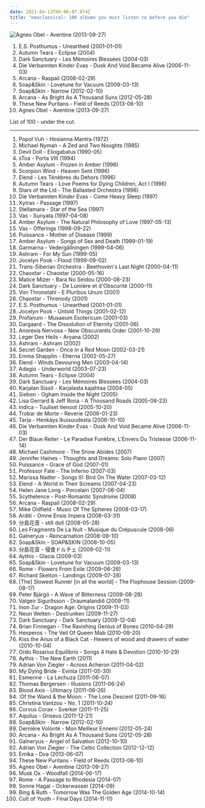 ```yaml
---
date: 2021-04-13T06:06:07.074Z
title: "neoclassical: 100 albums you must listen to before you die"
---
```

![Agnes Obel - Aventine (2013-09-27)](http://coverartarchive.org/release/2d012e66-6759-485b-beb5-00532c46a386/8544215048-500.jpg "Agnes Obel - Aventine (2013-09-27)")
<ol class="albums">
<li data-cover="http://coverartarchive.org/release/c958fc3b-1a1a-4728-ae0b-a149eb5abfa9/8791017488-500.jpg" data-tags="new age" role="button">E.S. Posthumus - Unearthed (2001-01-01)</li>
<li data-cover="https://img.discogs.com/KAMvvNc8CN5ai-wJmjym_IcGqgs=/fit-in/600x540/filters:strip_icc():format(jpeg):mode_rgb():quality(90)/discogs-images/R-412532-1382725178-4636.jpeg.jpg" data-tags="gothic, gothic metal, dark ambient, neoclassical, theatre, neoclassical ambient, transym, this cover frightens me, a tears" role="button">Autumn Tears - Eclipse (2004)</li>
<li data-cover="http://coverartarchive.org/release/b4611307-b518-4052-8575-5c8955a0d6dc/7361374387-500.jpg" data-tags="ambient, gothic, dark ambient, neoclassical" role="button">Dark Sanctuary - Les Mémoires Blessées (2004-03)</li>
<li data-cover="https://via.placeholder.com/450" data-tags="neoclassical, darkwave, dark ambient" role="button">Die Verbannten Kinder Evas - Dusk And Void Became Alive (2006-11-03)</li>
<li data-cover="http://coverartarchive.org/release/bd609443-4c31-48fd-b1fe-8285eb8530d5/4860307885-500.jpg" data-tags="darkwave, neoclassical" role="button">Arcana - Raspail (2008-02-29)</li>
<li data-cover="https://img.discogs.com/5ULMdii6V1Px_WEq_Gnq-FYTwV4=/fit-in/500x500/filters:strip_icc():format(jpeg):mode_rgb():quality(90)/discogs-images/R-1690134-1266618713.jpeg.jpg" data-tags="piano" role="button">Soap&Skin - Lovetune for Vacuum (2009-03-13)</li>
<li data-cover="http://coverartarchive.org/release/26a6d832-8412-4776-8169-85a0dbd8513b/5257873633-500.jpg" data-tags="neoclassical" role="button">Soap&Skin - Narrow (2012-02-10)</li>
<li data-cover="http://coverartarchive.org/release/cfc72078-0fee-40ec-a3fc-fbd2f08d0097/4860101960-500.jpg" data-tags="atmospheric, neoclassical" role="button">Arcana - As Bright As A Thousand Suns (2012-05-28)</li>
<li data-cover="http://coverartarchive.org/release/8ab4b100-332f-4588-a8f7-1a909409dc62/4369409182-500.jpg" data-tags="post-rock" role="button">These New Puritans - Field of Reeds (2013-06-10)</li>
<li data-cover="http://coverartarchive.org/release/2d012e66-6759-485b-beb5-00532c46a386/8544215048-500.jpg" data-tags="folk, singer-songwriter, piano" role="button">Agnes Obel - Aventine (2013-09-27)</li>
</ol>
List of 100 - under the cut.
<!-- more -->

_________________

<ol class="albums">
<li data-cover="http://coverartarchive.org/release/8ea4b878-756e-3579-9c91-70623918c04c/9735906881-500.jpg" data-tags="experimental, new age, krautrock" role="button">
Popol Vuh - Hosianna Mantra (1972)
</li>
<li data-cover="https://img.discogs.com/TjNSUNtSpS69S-lTSfRJlnt6dpA=/fit-in/600x596/filters:strip_icc():format(jpeg):mode_rgb():quality(90)/discogs-images/R-447729-1115382853.jpg.jpg" data-tags="soundtrack" role="button">
Michael Nyman - A Zed and Two Noughts (1985)
</li>
<li data-cover="https://img.discogs.com/_HwFI-XY7QxEVZnyjrVH7Y9ybVY=/fit-in/600x600/filters:strip_icc():format(jpeg):mode_rgb():quality(90)/discogs-images/R-1396786-1216302897.jpeg.jpg" data-tags="symphonic rock, theatrical, gothic" role="button">
Devil Doll - Eliogabalus (1990-05)
</li>
<li data-cover="http://coverartarchive.org/release/a6682e27-ffeb-381b-9ce0-34298267ab03/5091940787-500.jpg" data-tags="neoclassic, neoclassical, ethereal" role="button">
sToa - Porta VIII (1994)
</li>
<li data-cover="http://coverartarchive.org/release/c7e186c3-d122-4970-80a5-96372d76ad06/18602690984-500.jpg" data-tags="dark ambient" role="button">
Amber Asylum - Frozen in Amber (1996)
</li>
<li data-cover="http://coverartarchive.org/release/78835764-5e63-4dc1-993a-a864c1ea57b8/16083964350-500.jpg" data-tags="neofolk, experimental" role="button">
Scorpion Wind - Heaven Sent (1996)
</li>
<li data-cover="http://coverartarchive.org/release/92eb7271-6430-4eff-b96d-12c6bb1c3791/1125588014-500.jpg" data-tags="gothic, neoclassical" role="button">
Elend - Les Ténèbres du Dehors (1996)
</li>
<li data-cover="https://img.discogs.com/EjD2WJ9FVqTu4fI5RWBQpOqMcy8=/fit-in/600x599/filters:strip_icc():format(jpeg):mode_rgb():quality(90)/discogs-images/R-1350286-1382643098-6925.jpeg.jpg" data-tags="female vocals, neoclassic, neoclassical, a tears" role="button">
Autumn Tears - Love Poems for Dying Children, Act I (1996)
</li>
<li data-cover="http://coverartarchive.org/release/859acf52-fdaa-4755-ac35-289bffe2081e/4084262745-500.jpg" data-tags="ambient, drone" role="button">
Stars of the Lid - The Ballasted Orchestra (1996)
</li>
<li data-cover="https://img.discogs.com/siX-C9kyl4KU7Vn9C7n8Oza9v8I=/fit-in/600x528/filters:strip_icc():format(jpeg):mode_rgb():quality(90)/discogs-images/R-317606-1369376141-8329.jpeg.jpg" data-tags="neoclassical, gothic, darkwave" role="button">
Die Verbannten Kinder Evas - Come Heavy Sleep (1997)
</li>
<li data-cover="https://via.placeholder.com/450" data-tags="neoclassical" role="button">
Xytras - Passage (1997)
</li>
<li data-cover="http://coverartarchive.org/release/992f9492-5a5d-4c68-8be2-3d72573e7c2f/24547966474-500.jpg" data-tags="world fusion" role="button">
Stellamara - Star of the Sea (1997)
</li>
<li data-cover="http://coverartarchive.org/release/db18ce9e-4bd5-43b7-869f-35e4e83423ab/3460033404-500.jpg" data-tags="world, ethnic, ethereal" role="button">
Vas - Sunyata (1997-04-08)
</li>
<li data-cover="http://coverartarchive.org/release/b296dcec-6745-42a3-81df-f933af14f689/1983167735-500.jpg" data-tags="dark folk, neo-classical, neoclassical, ethereal wave" role="button">
Amber Asylum - The Natural Philosophy of Love (1997-05-13)
</li>
<li data-cover="http://coverartarchive.org/release/0a3e54eb-f316-4006-a70e-f7b984597109/20230696038-500.jpg" data-tags="ethereal wave, redhot, vas" role="button">
Vas - Offerings (1998-09-22)
</li>
<li data-cover="http://coverartarchive.org/release/23748427-c024-4c5b-a914-1849545fb42d/1829010155-500.jpg" data-tags="industrial, neofolk, martial industrial, neoclassical" role="button">
Puissance - Mother of Disease (1999)
</li>
<li data-cover="http://coverartarchive.org/release/4f2d5aeb-5d5d-4981-82ca-b151b89a3b03/23582255777-500.jpg" data-tags="neoclassical, ethereal wave, neo-classical wave" role="button">
Amber Asylum - Songs of Sex and Death (1999-01-19)
</li>
<li data-cover="https://img.discogs.com/Hhp0jMQUc3E5kGWLO4AoKncEGcQ=/fit-in/400x392/filters:strip_icc():format(jpeg):mode_rgb():quality(90)/discogs-images/R-1072107-1217768309.jpeg.jpg" data-tags="swedish, nordic folk, folk rock" role="button">
Garmarna - Vedergällningen (1999-04-06)
</li>
<li data-cover="http://coverartarchive.org/release/55f9e269-2609-4223-908a-2ead2a1de363/21233058960-500.jpg" data-tags="darkwave, neoclassical" role="button">
Ashram - For My Sun (1999-05)
</li>
<li data-cover="http://coverartarchive.org/release/b300ae8e-0593-488a-9a57-4b2a284fbede/10297787490-500.jpg" data-tags="ritual ambient" role="button">
Jocelyn Pook - Flood (1999-09-02)
</li>
<li data-cover="http://coverartarchive.org/release/8dc54860-4a3b-4757-bbe4-a3e852525f3a/3885285137-500.jpg" data-tags="symphonic metal, rock opera" role="button">
Trans-Siberian Orchestra - Beethoven's Last Night (2000-04-11)
</li>
<li data-cover="http://coverartarchive.org/release/b2ec921a-0978-4a24-a1ef-24be706810a3/2856618513-500.jpg" data-tags="darkwave, neoclassical" role="button">
Chaostar - Chaostar (2000-05-16)
</li>
<li data-cover="http://coverartarchive.org/release/9331eb4e-8cd0-4ac7-9c3b-6ecba5766de8/10337890844-500.jpg" data-tags="gothic, visual kei, neoclassical" role="button">
Malice Mizer - Bara No Seidou (2000-08-23)
</li>
<li data-cover="http://coverartarchive.org/release/b7da4b4f-31ae-408f-87de-18cf8fe8a4c7/22396327500-500.jpg" data-tags="gothic, neoclassical darkwave, ethereal, darkwave" role="button">
Dark Sanctuary - De Lumière et d'Obscurité (2000-11)
</li>
<li data-cover="https://img.discogs.com/QOTTU1gNnxyLOgqN42EFRnXlwyU=/fit-in/446x400/filters:strip_icc():format(jpeg):mode_rgb():quality(90)/discogs-images/R-125167-1122717300.jpg.jpg" data-tags="martial industrial, neofolk" role="button">
Von Thronstahl - E Pluribus Unum (2001)
</li>
<li data-cover="http://coverartarchive.org/release/773f7bb1-f5ea-47c0-9d29-2e40b41c3d4d/19637000151-500.jpg" data-tags="neoclassical" role="button">
Chaostar - Threnody (2001)
</li>
<li data-cover="http://coverartarchive.org/release/c958fc3b-1a1a-4728-ae0b-a149eb5abfa9/8791017488-500.jpg" data-tags="new age" role="button">
E.S. Posthumus - Unearthed (2001-01-01)
</li>
<li data-cover="http://coverartarchive.org/release/1afd1240-b777-4007-98c4-89747d551401/9506954669-500.jpg" data-tags="redhot, female folksy, i love all the songs, redhotflor, redhotsophie" role="button">
Jocelyn Pook - Untold Things (2001-02-12)
</li>
<li data-cover="http://coverartarchive.org/release/9b899022-96d4-496e-8f29-08a7ef0c1109/1065863215-500.jpg" data-tags="symphonic black metal" role="button">
Profanum - Musaeum Esotericum (2001-03)
</li>
<li data-cover="http://coverartarchive.org/release/fa4868f0-1f2f-4bdc-9cc3-61b107642db3/27796142340-500.jpg" data-tags="dark ambient, darkwave" role="button">
Dargaard - The Dissolution of Eternity (2001-06)
</li>
<li data-cover="http://coverartarchive.org/release/480c1e8d-5dae-49ef-a46a-e694be7d5197/2646624584-500.jpg" data-tags="symphonic black metal" role="button">
Anorexia Nervosa - New Obscurantis Order (2001-10-29)
</li>
<li data-cover="https://img.discogs.com/3q3Rssrn_WEJBoTcmPzKAjm5W3Y=/fit-in/170x170/filters:strip_icc():format(jpeg):mode_rgb():quality(90)/discogs-images/R-392749-1107342097.jpg.jpg" data-tags="industrial, folk noir, neofolk, dark folk, martial industrial, neoclassical, apocalyptic folk, martial neofolk, je dirai quelque jour vos naissances latentes, nox-aeternus" role="button">
Leger Des Heils - Aryana (2002)
</li>
<li data-cover="http://coverartarchive.org/release/34c3edd6-5f61-4f08-b279-df27cc37e2e4/2026082057-500.jpg" data-tags="neoclassical" role="button">
Ashram - Ashram (2002)
</li>
<li data-cover="http://coverartarchive.org/release/880019b0-9411-4bb1-ad55-fb8b31d14bce/22408375238-500.jpg" data-tags="celtic" role="button">
Secret Garden - Once in a Red Moon (2002-03-21)
</li>
<li data-cover="http://coverartarchive.org/release/de303c46-f1b4-404b-9216-fb65002f858f/16223376046-500.jpg" data-tags="female vocalists, emma shapplin" role="button">
Emma Shapplin - Etterna (2002-05-27)
</li>
<li data-cover="http://coverartarchive.org/release/0e693a55-e555-419a-8b46-bc0175d6969b/5525339515-500.jpg" data-tags="neoclassical" role="button">
Elend - Winds Devouring Men (2003-04-14)
</li>
<li data-cover="https://img.discogs.com/tYm-LZy6pBZXWrwX3c8Qu6C2yxE=/fit-in/600x515/filters:strip_icc():format(jpeg):mode_rgb():quality(90)/discogs-images/R-12522256-1536926693-4199.jpeg.jpg" data-tags="progressive metal" role="button">
Adagio - Underworld (2003-07-23)
</li>
<li data-cover="https://img.discogs.com/KAMvvNc8CN5ai-wJmjym_IcGqgs=/fit-in/600x540/filters:strip_icc():format(jpeg):mode_rgb():quality(90)/discogs-images/R-412532-1382725178-4636.jpeg.jpg" data-tags="gothic, gothic metal, dark ambient, neoclassical, theatre, neoclassical ambient, transym, this cover frightens me, a tears" role="button">
Autumn Tears - Eclipse (2004)
</li>
<li data-cover="http://coverartarchive.org/release/b4611307-b518-4052-8575-5c8955a0d6dc/7361374387-500.jpg" data-tags="ambient, gothic, dark ambient, neoclassical" role="button">
Dark Sanctuary - Les Mémoires Blessées (2004-03)
</li>
<li data-cover="http://coverartarchive.org/release/5121be34-e138-3ddc-b2a8-d5493bf0b153/8157750790-500.jpg" data-tags="dark ambient, martial industrial" role="button">
Karjalan Sissit - Karjalasta kajahtaa (2004-05)
</li>
<li data-cover="http://coverartarchive.org/release/07b341fc-9fad-41ee-9b4c-8ffa86c395b5/2044678583-500.jpg" data-tags="folk noir, neofolk, neoclassical, celtic folk, wyrd folk, experimental folk, funeral folk, ethereal folk, darkfolk, ogham the ogham, je dirai quelque jour vos naissances latentes, nox-aeternus, apocalyptic folk noir, ambient funeral folk, ambient ghost apocalyptic" role="button">
Sieben - Ogham Inside the Night (2005)
</li>
<li data-cover="http://coverartarchive.org/release/3b803df2-86cb-4106-91b1-1c269b1776fc/18247981407-500.jpg" data-tags="ambient, female vocalists, world, new age, ethereal, world fusion, neo-classical, heavenly voices, lisa gerrard" role="button">
Lisa Gerrard & Jeff Rona - A Thousand Roads (2005-08-23)
</li>
<li data-cover="http://coverartarchive.org/release/8b2765ed-26b6-4bdb-96b2-1260c210d146/18701163652-500.jpg" data-tags="pop, female vocalists, pop rock" role="button">
Indica - Tuuliset tienoot (2005-10-20)
</li>
<li data-cover="http://coverartarchive.org/release/723d1bbd-0101-4539-a970-c2b232bfce3e/26215282194-500.jpg" data-tags="ethereal, neoclassical" role="button">
Trobar de Morte - Reverie (2006-01-23)
</li>
<li data-cover="http://coverartarchive.org/release/0257cd0d-999b-426b-b098-3902c691996a/11322636619-500.jpg" data-tags="christmas" role="button">
Tarja - Henkäys Ikuisuudesta (2006-10-10)
</li>
<li data-cover="https://via.placeholder.com/450" data-tags="neoclassical, darkwave, dark ambient" role="button">
Die Verbannten Kinder Evas - Dusk And Void Became Alive (2006-11-03)
</li>
<li data-cover="https://via.placeholder.com/450" data-tags="martial industrial, neoclassical" role="button">
Der Blaue Reiter - Le Paradise Funèbre, L'Envers Du Tristesse (2006-11-14)
</li>
<li data-cover="http://coverartarchive.org/release/3b3ee7b7-a91e-4b70-bcc2-2669d1bf013d/16302212379-500.jpg" data-tags="classical, singer-songwriter" role="button">
Michael Cashmore - The Snow Abides (2007)
</li>
<li data-cover="https://img.discogs.com/bkcCvynXKegybilGD1PpboNjWYw=/fit-in/500x500/filters:strip_icc():format(jpeg):mode_rgb():quality(90)/discogs-images/R-8440527-1461662230-8837.jpeg.jpg" data-tags="piano, neoclassical, solo piano, a 2414 piano" role="button">
Jennifer Haines - Thoughts and Dreams: Solo Piano (2007)
</li>
<li data-cover="http://coverartarchive.org/release/110c1fc6-b842-36c8-a010-ea1d0a9acb03/7914011482-500.jpg" data-tags="industrial, neofolk, martial industrial, martial neoclassical, neoclassical, apocalyptic folk, wantlist, martial neofolk, domi bellique, nox-aeternus" role="button">
Puissance - Grace of God (2007-01)
</li>
<li data-cover="https://via.placeholder.com/450" data-tags="darkwave, avant-garde metal" role="button">
Professor Fate - The Inferno (2007-03)
</li>
<li data-cover="http://coverartarchive.org/release/6612f329-7d59-4578-8128-c2a2ec86565c/8703131155-500.jpg" data-tags="folk" role="button">
Marissa Nadler - Songs III: Bird On The Water (2007-03-12)
</li>
<li data-cover="http://coverartarchive.org/release/246e7498-17dc-484d-94d1-28bb6b59b7e6/5525285126-500.jpg" data-tags="avant-garde, neoclassical, impossible for liberals to deal with, soundtrack to the apocalypse, neo-classical wave" role="button">
Elend - A World in Their Screams (2007-04-23)
</li>
<li data-cover="https://img.discogs.com/JKO_2jpeaFzQnDGpJMZB22_KOtA=/fit-in/450x409/filters:strip_icc():format(jpeg):mode_rgb():quality(90)/discogs-images/R-1061290-1375123233-2586.jpeg.jpg" data-tags="instrumental, piano, new age" role="button">
Helen Jane Long - Porcelain (2007-06-04)
</li>
<li data-cover="http://coverartarchive.org/release/cbaeff89-3791-409f-8ec1-6123c8247aef/7758231733-500.jpg" data-tags="neoclassical, ambient, dark ambient" role="button">
Scythelence - Post-Romantic Syndrome (2008)
</li>
<li data-cover="http://coverartarchive.org/release/bd609443-4c31-48fd-b1fe-8285eb8530d5/4860307885-500.jpg" data-tags="darkwave, neoclassical" role="button">
Arcana - Raspail (2008-02-29)
</li>
<li data-cover="http://coverartarchive.org/release/29aa8ea1-2a36-46da-8443-29dfd363a754/2124955046-500.jpg" data-tags="classical, instrumental" role="button">
Mike Oldfield - Music Of The Spheres (2008-03-17)
</li>
<li data-cover="http://coverartarchive.org/release/19b412e7-7e7d-4895-a299-d86d45334a5e/2025044974-500.jpg" data-tags="neoclassical" role="button">
Arditi - Omne Ensis Impera (2008-03-31)
</li>
<li data-cover="https://via.placeholder.com/450" data-tags="neoclassical" role="button">
分島花音 - still doll (2008-05-28)
</li>
<li data-cover="http://coverartarchive.org/release/e4918a87-344b-483d-80fe-bddec7861b88/2194958161-500.jpg" data-tags="epic, chamber music, neoclassical, tragic, all time fav, ambient classical, l f d l nuit, melancholic atmosphere, i love you flor" role="button">
Les Fragments De La Nuit - Musique du Crépuscule (2008-06)
</li>
<li data-cover="http://coverartarchive.org/release/5ddc7878-01f8-4d3b-a5d7-77667a666c25/19477974877-500.jpg" data-tags="power metal" role="button">
Galneryus - Reincarnation (2008-09-10)
</li>
<li data-cover="http://coverartarchive.org/release/87ba3797-98da-36f6-a96d-73e6e941b9eb/21104474215-500.jpg" data-tags="ambient, dream pop, folktronica, 00s, neoclassical, these songs should have been on the album" role="button">
Soap&Skin - SOAP&SKIN (2008-10-05)
</li>
<li data-cover="https://via.placeholder.com/450" data-tags="j-pop, neoclassical" role="button">
分島花音 - 侵食ドルチェ (2009-02-11)
</li>
<li data-cover="http://coverartarchive.org/release/18066ba7-59a4-4248-bb3a-694fa7e0b55e/952979914-500.jpg" data-tags="neoclassical, aythis, lauraann163" role="button">
Aythis - Glacia (2009-03)
</li>
<li data-cover="https://img.discogs.com/5ULMdii6V1Px_WEq_Gnq-FYTwV4=/fit-in/500x500/filters:strip_icc():format(jpeg):mode_rgb():quality(90)/discogs-images/R-1690134-1266618713.jpeg.jpg" data-tags="piano" role="button">
Soap&Skin - Lovetune for Vacuum (2009-03-13)
</li>
<li data-cover="http://coverartarchive.org/release/37ee2649-7dfb-45ad-87b3-ca77ba66d87d/17650563376-500.jpg" data-tags="neofolk" role="button">
Rome - Flowers From Exile (2009-06-26)
</li>
<li data-cover="http://coverartarchive.org/release/86867f3d-eb2b-4e2d-8431-129eb3be060f/11460798997-500.jpg" data-tags="ambient" role="button">
Richard Skelton - Landings (2009-07-28)
</li>
<li data-cover="http://coverartarchive.org/release/f4196ceb-6d9b-43f2-b144-f63f9273114e/2690732839-500.jpg" data-tags="post-rock, neoclassical" role="button">
[The] Slowest Runner [in all the world] - The Flophouse Session (2009-08-17)
</li>
<li data-cover="http://coverartarchive.org/release/f85f3266-2eba-42e7-9952-4dc106fc9bba/7599538562-500.jpg" data-tags="atmospheric, dark ambient, neoclassical, tribal ambient, neoclassical darkwave" role="button">
Peter Bjärgö - A Wave of Bitterness (2009-08-28)
</li>
<li data-cover="https://img.discogs.com/e1jffuBQm07QIDbQa_WRYb9RkJA=/fit-in/350x350/filters:strip_icc():format(jpeg):mode_rgb():quality(90)/discogs-images/R-2034066-1274102133.jpeg.jpg" data-tags="neoclassical" role="button">
Valgeir Sigurðsson - Draumalandið (2009-11)
</li>
<li data-cover="http://coverartarchive.org/release/46ccb934-30a8-438e-ab93-600623e653bb/3110915838-500.jpg" data-tags="soundtrack" role="button">
Inon Zur - Dragon Age: Origins (2009-11-03)
</li>
<li data-cover="http://coverartarchive.org/release/b037ecc8-45fa-43c1-bf9a-30c4934b3aed/3104789300-500.jpg" data-tags="neofolk, neo folk" role="button">
Neun Welten - Destrunken (2009-11-27)
</li>
<li data-cover="http://coverartarchive.org/release/fe00aebf-c114-3d97-97a2-bc3867c13720/9218544927-500.jpg" data-tags="darkwave, neoclassical" role="button">
Dark Sanctuary - Dark Sanctuary (2009-12-04)
</li>
<li data-cover="http://coverartarchive.org/release/9d06ca3a-f4e5-4510-a747-7f7045c00403/8213070805-500.jpg" data-tags="pop, classic, instrumental, neoclassical" role="button">
Brian Finnegan - The Ravishing Genius of Bones (2010-04-29)
</li>
<li data-cover="http://coverartarchive.org/release/e6758283-a51d-4eb9-88ad-c723c670a96d/2384794027-500.jpg" data-tags="folk, folk noir, dark folk, neoclassical, apocalyptic folk, dark ambient neoclassical, nox-aeternus" role="button">
Hexperos - The Veil Of Queen Mab (2010-09-20)
</li>
<li data-cover="http://coverartarchive.org/release/71727f18-c683-4440-8ee5-0a623b5ad7fb/3109305787-500.jpg" data-tags="psychedelic folk, psychedelic neofolk" role="button">
Kiss the Anus of a Black Cat - Hewers of wood and drawers of water (2010-10-04)
</li>
<li data-cover="https://img.discogs.com/WHl5pkNwsJObKrpsAUbeA7RNv5o=/fit-in/600x595/filters:strip_icc():format(jpeg):mode_rgb():quality(90)/discogs-images/R-1683872-1238740912.jpeg.jpg" data-tags="dark folk, apocalyptic folk, out of line" role="button">
Ordo Rosarius Equilibrio - Songs 4 Hate & Devotion (2010-10-29)
</li>
<li data-cover="http://coverartarchive.org/release/aa38a6e8-1836-4c1c-9a7c-58bddb7049ab/952998874-500.jpg" data-tags="ambient, ethereal, neoclassical, 2011 releases, neo-classic" role="button">
Aythis - The New Earth (2011)
</li>
<li data-cover="http://coverartarchive.org/release/115bfce3-1ec9-428f-a778-466ac9897ba6/3600403003-500.jpg" data-tags="soundtrack, gothic, celtic, scores, neoclassical, govno, music i tried but didnt like" role="button">
Adrian Von Ziegler - Across Acheron (2011-04-02)
</li>
<li data-cover="http://coverartarchive.org/release/2661c4c6-3f7e-4e02-a8c0-9cf9d7a977ec/1419823430-500.jpg" data-tags="neoclassical" role="button">
My Dying Bride - Evinta (2011-05-30)
</li>
<li data-cover="https://img.discogs.com/Ceuamf6hVxQfVR0XWGp18Hckcls=/fit-in/600x598/filters:strip_icc():format(jpeg):mode_rgb():quality(90)/discogs-images/R-2916395-1455291507-5311.jpeg.jpg" data-tags="post-rock, chamber, chamber pop, modern classical, neoclassical, art pop" role="button">
Esmerine - La Lechuza (2011-06-07)
</li>
<li data-cover="http://coverartarchive.org/release/4825cfda-91f1-45eb-bade-064f60ffafb7/7168615000-500.jpg" data-tags="soundtrack, inspirational" role="button">
Thomas Bergersen - Illusions (2011-06-24)
</li>
<li data-cover="http://coverartarchive.org/release/7d744184-34a0-415a-b89e-6f8c7ed2d305/11633838088-500.jpg" data-tags="industrial, folk noir, neofolk, dark folk, martial industrial, neoclassical, apocalyptic folk, martial neofolk, je dirai quelque jour vos naissances latentes, nox-aeternus" role="button">
Blood Axis - Ultimacy (2011-08-26)
</li>
<li data-cover="http://coverartarchive.org/release/185b1da0-5c07-4892-bb20-fee4642650c6/9259617885-500.jpg" data-tags="neofolk, dark folk" role="button">
:Of the Wand & the Moon: - The Lone Descent (2011-09-16)
</li>
<li data-cover="http://coverartarchive.org/release/c9d7d3a5-8a1c-4dca-ae90-b0cb2233a1ac/4800580340-500.jpg" data-tags="ambient" role="button">
Christina Vantzou - No. 1 (2011-10-24)
</li>
<li data-cover="http://coverartarchive.org/release/a57a5da9-390d-493a-913f-9757d5d35d81/16110977905-500.jpg" data-tags="pagan folk" role="button">
Corvus Corax - Sverker (2011-11-25)
</li>
<li data-cover="http://coverartarchive.org/release/7db0a266-4588-4b2a-9536-fd29694cb081/18274943198-500.jpg" data-tags="atmospheric black metal" role="button">
Aquilus - Griseus (2011-12-21)
</li>
<li data-cover="http://coverartarchive.org/release/26a6d832-8412-4776-8169-85a0dbd8513b/5257873633-500.jpg" data-tags="neoclassical" role="button">
Soap&Skin - Narrow (2012-02-10)
</li>
<li data-cover="http://coverartarchive.org/release/749b013d-fd81-4ca1-9acd-4c5de34ba331/5904656404-500.jpg" data-tags="industrial, folk noir, neofolk, dark folk, martial industrial, neoclassical, apocalyptic folk, music i tried but didnt like, martial neofolk, je dirai quelque jour vos naissances latentes, nox-aeternus, eurasian artists european association" role="button">
Dernière Volonté - Mon Meilleur Ennemi (2012-05-24)
</li>
<li data-cover="http://coverartarchive.org/release/cfc72078-0fee-40ec-a3fc-fbd2f08d0097/4860101960-500.jpg" data-tags="atmospheric, neoclassical" role="button">
Arcana - As Bright As A Thousand Suns (2012-05-28)
</li>
<li data-cover="http://coverartarchive.org/release/dd69f863-e75a-4de2-bc38-de7424882581/27836333635-500.jpg" data-tags="power metal" role="button">
Galneryus - Angel of Salvation (2012-10-10)
</li>
<li data-cover="http://coverartarchive.org/release/9d821fd5-ec00-4e85-a8f1-134fe35b0024/10530584879-500.jpg" data-tags="instrumental, celtic" role="button">
Adrian Von Ziegler - The Celtic Collection (2012-12-12)
</li>
<li data-cover="http://coverartarchive.org/release/3746e7a0-b546-4a67-8e72-6ab9761069e4/28676581407-500.jpg" data-tags="trip-hop" role="button">
Emika - Dva (2013-06-07)
</li>
<li data-cover="http://coverartarchive.org/release/8ab4b100-332f-4588-a8f7-1a909409dc62/4369409182-500.jpg" data-tags="post-rock" role="button">
These New Puritans - Field of Reeds (2013-06-10)
</li>
<li data-cover="http://coverartarchive.org/release/2d012e66-6759-485b-beb5-00532c46a386/8544215048-500.jpg" data-tags="folk, singer-songwriter, piano" role="button">
Agnes Obel - Aventine (2013-09-27)
</li>
<li data-cover="https://img.discogs.com/jxA6YtZT1NSzgKBaGmcA4u-_6Ww=/fit-in/600x600/filters:strip_icc():format(jpeg):mode_rgb():quality(90)/discogs-images/R-5801020-1436292648-1228.jpeg.jpg" data-tags="folk noir, neofolk, dark folk, neoclassical, apocalyptic folk, musk ox, nox-aeternus" role="button">
Musk Ox - Woodfall (2014-06-17)
</li>
<li data-cover="http://coverartarchive.org/release/b10edb21-6597-419d-b585-90f7c5510c64/18289211918-500.jpg" data-tags="neofolk" role="button">
Rome - A Passage to Rhodesia (2014-07)
</li>
<li data-cover="http://coverartarchive.org/release/2178db49-2ae8-42a0-8d1a-169def10c4ee/18003629861-500.jpg" data-tags="industrial, neofolk, martial industrial, neoclassical, apocalyptic folk, martial neofolk, alben, luftschutz entertainment, nox-aeternus" role="button">
Sonne Hagal - Ockerwasser (2014-09)
</li>
<li data-cover="http://coverartarchive.org/release/45bd3de7-8659-4538-9f06-bb6eec2d5ce9/8651592801-500.jpg" data-tags="ambient" role="button">
Bing & Ruth - Tomorrow Was The Golden Age (2014-10-14)
</li>
<li data-cover="http://coverartarchive.org/release/5dee99d2-0c6c-4227-b16e-e6738a2da15b/8877796109-500.jpg" data-tags="industrial, neofolk, neoclassical, apocalyptic folk, sacred bones records, nox-aeternus" role="button">
Cult of Youth - Final Days (2014-11-11)
</li>
</ol>